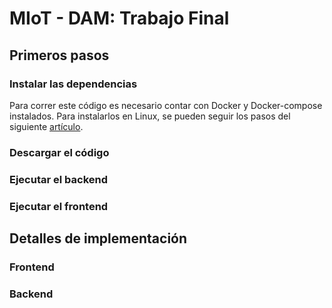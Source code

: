 MIoT - DAM: Trabajo Final
=======================

## Primeros pasos

### Instalar las dependencias

Para correr este código es necesario contar con Docker y Docker-compose instalados. Para instalarlos en Linux, se pueden seguir los pasos del siguiente [artículo](https://www.gotoiot.com/pages/articles/docker_installation_linux/).

### Descargar el código


### Ejecutar el backend

### Ejecutar el frontend

## Detalles de implementación

### Frontend


### Backend